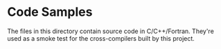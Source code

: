 # Code Samples

The files in this directory contain source code in C/C++/Fortran. They're used as a smoke test for the cross-compilers built by this project.
